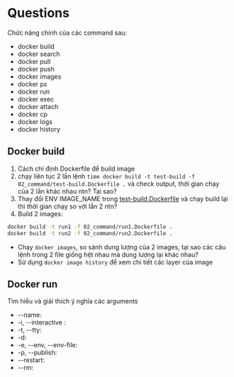 # Questions

Chức năng chính của các command sau:

- docker build
- docker search
- docker pull
- docker push
- docker images
- docker ps
- docker run
- docker exec
- docker attach
- docker cp
- docker logs
- docker history

## Docker build

1. Cách chỉ định Dockerfile để build image
1. chạy liên tục 2 lần lệnh `time docker build -t test-build -f 02_command/test-build.Dockerfile .` và check output, thời gian chạy của 2 lần khác nhau ntn? Tại sao?
1. Thay đổi ENV IMAGE_NAME trong [test-build.Dockerfile](./test-build.Dockerfile) và chạy build lại thì thời gian chạy so với lần 2 ntn?
1. Build 2 images:

  ```bash
  docker build -t run1 -f 02_command/run1.Dockerfile .
  docker build -t run2 -f 02_command/run2.Dockerfile .
  ```

- Chạy `docker images`, so sánh dung lượng của 2 images, tại sao các câu lệnh trong 2 file giống hệt nhau mà dung lượng lại khác nhau?
- Sử dụng `docker image history` để xem chi tiết các layer của image

## Docker run

Tìm hiểu và giải thích ý nghĩa các arguments

- --name:
- -i, --interactive :
- -t, --tty:
- -d:
- -e, --env, --env-file:
- -p, --publish:
- --restart:
- --rm:
